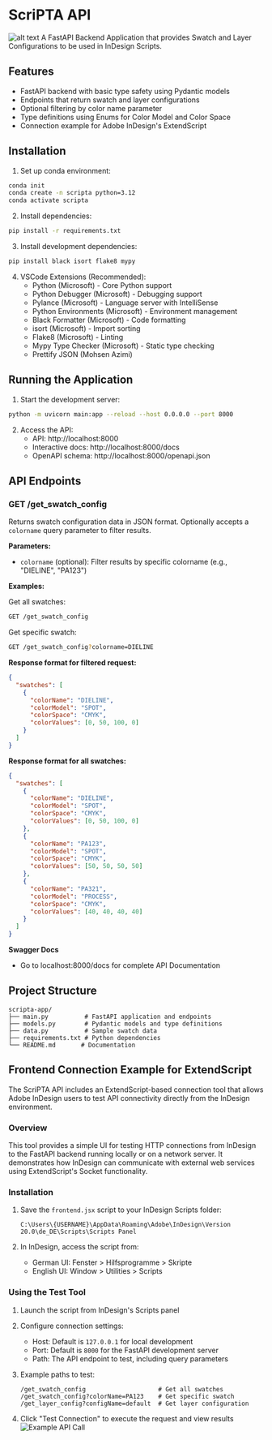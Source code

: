 # ScriPTA API

![alt text](README_ScriPTA_project_banner.png)
A FastAPI Backend Application that provides Swatch and Layer Configurations to be used in InDesign Scripts.
## Features

- FastAPI backend with basic type safety using Pydantic models
- Endpoints that return swatch and layer configurations
- Optional filtering by color name parameter
- Type definitions using Enums for Color Model and Color Space
- Connection example for Adobe InDesign's ExtendScript

## Installation

1. Set up conda environment:
```bash
conda init
conda create -n scripta python=3.12
conda activate scripta
```

2. Install dependencies:
```bash
pip install -r requirements.txt
```

3. Install development dependencies:
```bash
pip install black isort flake8 mypy
```

4. VSCode Extensions (Recommended):
    - Python (Microsoft) - Core Python support
    - Python Debugger (Microsoft) - Debugging support
    - Pylance (Microsoft) - Language server with IntelliSense
    - Python Environments (Microsoft) - Environment management
    - Black Formatter (Microsoft) - Code formatting
    - isort (Microsoft) - Import sorting
    - Flake8 (Microsoft) - Linting
    - Mypy Type Checker (Microsoft) - Static type checking
    - Prettify JSON (Mohsen Azimi)

## Running the Application

1. Start the development server:
```bash
python -m uvicorn main:app --reload --host 0.0.0.0 --port 8000
```

2. Access the API:
   - API: http://localhost:8000
   - Interactive docs: http://localhost:8000/docs
   - OpenAPI schema: http://localhost:8000/openapi.json

## API Endpoints

### GET /get_swatch_config

Returns swatch configuration data in JSON format. Optionally accepts a `colorname` query parameter to filter results.

**Parameters:**
- `colorname` (optional): Filter results by specific colorname (e.g., "DIELINE", "PA123")

**Examples:**

Get all swatches:
```bash
GET /get_swatch_config
```

Get specific swatch:
```bash
GET /get_swatch_config?colorname=DIELINE
```

**Response format for filtered request:**
```json
{
  "swatches": [
    {
      "colorName": "DIELINE",
      "colorModel": "SPOT",
      "colorSpace": "CMYK",
      "colorValues": [0, 50, 100, 0]
    }
  ]
}
```

**Response format for all swatches:**
```json
{
  "swatches": [
    {
      "colorName": "DIELINE",
      "colorModel": "SPOT",
      "colorSpace": "CMYK",
      "colorValues": [0, 50, 100, 0]
    },
    {
      "colorName": "PA123",
      "colorModel": "SPOT", 
      "colorSpace": "CMYK",
      "colorValues": [50, 50, 50, 50]
    },
    {
      "colorName": "PA321",
      "colorModel": "PROCESS",
      "colorSpace": "CMYK", 
      "colorValues": [40, 40, 40, 40]
    }
  ]
}
```

**Swagger Docs**
- Go to localhost:8000/docs for complete API Documentation

## Project Structure

```
scripta-app/
├── main.py          # FastAPI application and endpoints
├── models.py        # Pydantic models and type definitions  
├── data.py          # Sample swatch data
├── requirements.txt # Python dependencies
└── README.md       # Documentation
```


## Frontend Connection Example for ExtendScript

The ScriPTA API includes an ExtendScript-based connection tool that allows Adobe InDesign users to test API connectivity directly from the InDesign environment.

### Overview

This tool provides a simple UI for testing HTTP connections from InDesign to the FastAPI backend running locally or on a network server. It demonstrates how InDesign can communicate with external web services using ExtendScript's Socket functionality.

### Installation

1. Save the `frontend.jsx` script to your InDesign Scripts folder:
   ```
   C:\Users\{USERNAME}\AppData\Roaming\Adobe\InDesign\Version 20.0\de_DE\Scripts\Scripts Panel
   ```
   
2. In InDesign, access the script from:
   - German UI: Fenster > Hilfsprogramme > Skripte
   - English UI: Window > Utilities > Scripts

### Using the Test Tool

1. Launch the script from InDesign's Scripts panel
2. Configure connection settings:
   - Host: Default is `127.0.0.1` for local development
   - Port: Default is `8000` for the FastAPI development server
   - Path: The API endpoint to test, including query parameters
   
3. Example paths to test:
   ```
   /get_swatch_config                    # Get all swatches
   /get_swatch_config?colorName=PA123    # Get specific swatch
   /get_layer_config?configName=default  # Get layer configuration
   ```

4. Click "Test Connection" to execute the request and view results
![Example API Call](frontend.png)
